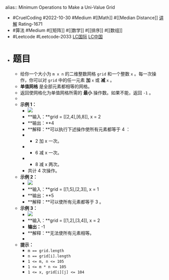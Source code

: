 alias:: Minimum Operations to Make a Uni-Value Grid
- #CruelCoding #2022-10-30 #Medium #[[Math]] #[[Median Distance]] [讲解](https://youtu.be/xYgrb87WWk8) Rating-1671
- #算法 #Medium #[[矩阵]] #[[数学]] #[[排序]] #[[数组]]
- #Leetcode #Leetcode-2033 [LC国际](https://leetcode.com/problems/minimum-operations-to-make-a-uni-value-grid/) [LC中国](https://leetcode.cn/problems/minimum-operations-to-make-a-uni-value-grid/)
- # 题目
	- 给你一个大小为 `m x n` 的二维整数网格 `grid` 和一个整数 `x` 。每一次操作，你可以对 `grid` 中的任一元素 **加** `x` 或 **减** `x` 。
	- **单值网格** 是全部元素都相等的网格。
	- 返回使网格化为单值网格所需的 **最小** 操作数。如果不能，返回 `-1` 。
	-
	- **示例 1：**
		- ![](https://assets.leetcode.com/uploads/2021/09/21/gridtxt.png)
		- **输入：**grid = [[2,4],[6,8]], x = 2
		- **输出：**4
		- **解释：**可以执行下述操作使所有元素都等于 4 ：
		- - 2 加 x 一次。
		- - 6 减 x 一次。
		- - 8 减 x 两次。
		- 共计 4 次操作。
	- **示例 2：**
		- ![](https://assets.leetcode.com/uploads/2021/09/21/gridtxt-1.png)
		- **输入：**grid = [[1,5],[2,3]], x = 1
		- **输出：**5
		- **解释：**可以使所有元素都等于 3 。
	- **示例 3：**
		- ![](https://assets.leetcode.com/uploads/2021/09/21/gridtxt-2.png)
		- **输入：**grid = [[1,2],[3,4]], x = 2
		- **输出：**-1
		- **解释：**无法使所有元素相等。
		-
	- **提示：**
		- `m == grid.length`
		- `n == grid[i].length`
		- `1 <= m, n <= 105`
		- `1 <= m * n <= 105`
		- `1 <= x, grid[i][j] <= 104`